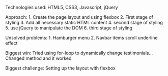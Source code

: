 Technologies used: HTML5, CSS3, Javascript, jQuery

Approach: 
	1. Create the page layout and using flexbox
	2. First stage of styling
	3. Add all necessary static HTML content
	4. second stage of styling
	5. use jQuery to manipulate the DOM
	6. third stage of styling

Unsolved problems: 
	1. Hamburger menu
	2. Navbar items scroll underline effect

Biggest win: 
	Tried using for-loop to dynamically change testimonials...
	Changed method and it worked

Biggest challenge: 
	Setting up the layout with flexbox
	